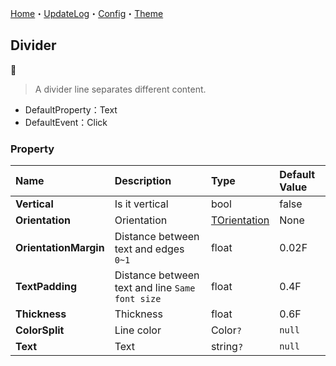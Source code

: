 [Home](../Home.md)・[UpdateLog](../UpdateLog.md)・[Config](../Config.md)・[Theme](../Theme.md)

## Divider
👚

> A divider line separates different content.

- DefaultProperty：Text
- DefaultEvent：Click

### Property

Name | Description | Type | Default Value |
:--|:--|:--|:--|
**Vertical** | Is it vertical | bool | false |
**Orientation** | Orientation | [TOrientation](Enum.md#torientation) | None |
**OrientationMargin** | Distance between text and edges `0~1` | float | 0.02F |
**TextPadding** | Distance between text and line `Same font size` | float | 0.4F |
**Thickness** | Thickness | float | 0.6F |
**ColorSplit** | Line color | Color`?` | `null` |
**Text** | Text | string`?` | `null` |
